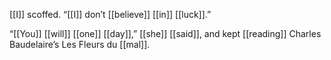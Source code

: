 [[I]] scoffed. “[[I]] don’t [[believe]] [[in]] [[luck]].”

“[[You]] [[will]] [[one]] [[day]],” [[she]] [[said]], and kept [[reading]] Charles Baudelaire’s Les Fleurs du [[mal]].